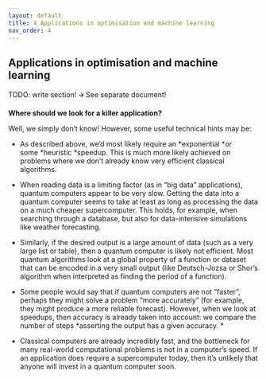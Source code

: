```yaml
---
layout: default
title: 4 Applications in optimisation and machine learning
nav_order: 4
---
```


## Applications in optimisation and machine learning 

TODO: write section! 🡪 See separate document!

**Where should we look for a killer application?**

Well, we simply don’t know! However, some useful technical hints may be:

- As described above, we’d most likely require an *exponential *or
  some *heuristic *speedup. This is much more likely achieved on
  problems where we don’t already know very efficient classical
  algorithms. 

- When reading data is a limiting factor (as in “big data”
  applications), quantum computers appear to be very slow. Getting the
  data into a quantum computer seems to take at least as long as
  processing the data on a much cheaper supercomputer. This holds, for
  example, when searching through a database, but also for
  data-intensive simulations like weather forecasting. 

- Similarly, if the desired output is a large amount of data (such as a
  very large list or table), then a quantum computer is likely not
  efficient. Most quantum algorithms look at a global property of a
  function or dataset that can be encoded in a very small output (like
  Deutsch-Jozsa or Shor’s algorithm when interpreted as finding the
  period of a function). 

- Some people would say that if quantum computers are not “faster”,
  perhaps they might solve a problem “more accurately” (for example,
  they might produce a more reliable forecast). However, when we look at
  speedups, then accuracy is already taken into account: we compare the
  number of steps *asserting the output has a given accuracy. *

- Classical computers are already incredibly fast, and the bottleneck
  for many real-world computational problems is not in a computer’s
  speed. If an application does require a supercomputer today, then it’s
  unlikely that anyone will invest in a quantum computer soon.

